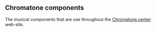 ## Chromatone components

The musical components that are use throughout the [Chromatone.center](https://chromatone.center) web-site.